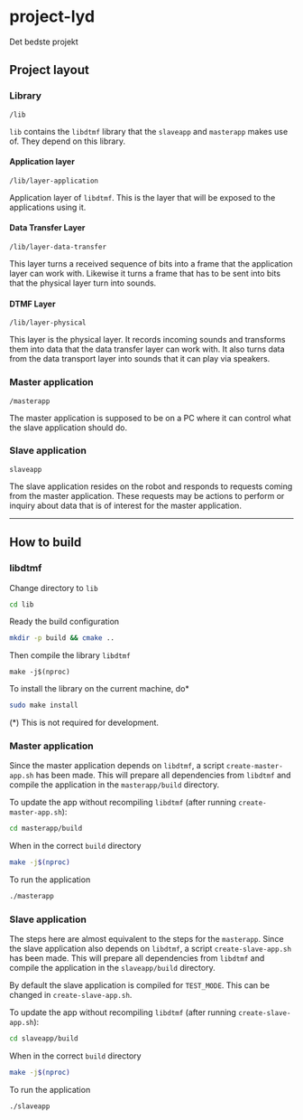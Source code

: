 # project-lyd

Det bedste projekt

## Project layout

### Library
`/lib`

`lib` contains the `libdtmf` library that the `slaveapp` and `masterapp` makes use of. 
They depend on this library.

#### Application layer
`/lib/layer-application`

Application layer of `libdtmf`. 
This is the layer that will be exposed to the applications using it.

#### Data Transfer Layer 
`/lib/layer-data-transfer`

This layer turns a received sequence of bits into a frame that the application layer can work with. 
Likewise it turns a frame that has to be sent into bits that the physical layer turn into sounds.

#### DTMF Layer
`/lib/layer-physical`

This layer is the physical layer. 
It records incoming sounds and transforms them into data that the data transfer layer can work with.
It also turns data from the data transport layer into sounds that it can play via speakers.

### Master application
`/masterapp`

The master application is supposed to be on a PC where it can control what the slave application should do.

### Slave application
`slaveapp`

The slave application resides on the robot and responds to requests coming from the master application. 
These requests may be actions to perform or inquiry about data that is of interest for the master application.

---
## How to build

### libdtmf

Change directory to `lib`
```bash
cd lib
```
Ready the build configuration
```bash
mkdir -p build && cmake ..
```
Then compile the library `libdtmf`
```
make -j$(nproc)
```
To install the library on the current machine, do*
```bash
sudo make install
```
(*) This is not required for development.

### Master application
Since the master application depends on `libdtmf`, a script `create-master-app.sh` has been made.
This will prepare all dependencies from `libdtmf` and compile the application in the `masterapp/build` directory.

To update the app without recompiling `libdtmf` (after running `create-master-app.sh`):
```bash
cd masterapp/build
```
When in the correct `build` directory
```bash
make -j$(nproc)
```
To run the application
```bash
./masterapp
```

### Slave application
The steps here are almost equivalent to the steps for the `masterapp`.
Since the slave application also depends on `libdtmf`, a script `create-slave-app.sh` has been made.
This will prepare all dependencies from `libdtmf` and compile the application in the `slaveapp/build` directory.

By default the slave application is compiled for `TEST_MODE`. This can be changed in `create-slave-app.sh`.

To update the app without recompiling `libdtmf` (after running `create-slave-app.sh`):
```bash
cd slaveapp/build
```
When in the correct `build` directory
```bash
make -j$(nproc)
```
To run the application
```bash
./slaveapp
```
